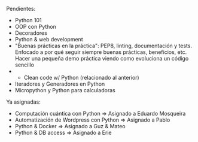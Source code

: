 Pendientes:
- Python 101
- OOP con Python
- Decoradores
- Python & web development
- "Buenas prácticas en la práctica": PEP8, linting, documentación y tests. Enfocado a por qué seguir siempre buenas prácticas, beneficios, etc. Hacer una pequeña demo práctica viendo como evoluciona un código sencillo
- - Clean code w/ Python (relacionado al anterior)
- Iteradores y Generadores en Python
- Micropython y Python para calculadoras

Ya asignadas:
- Computación cuántica con Python => Asignado a Eduardo Mosqueira
- Automatización de Wordpress con Python => Asignado a Pablo
- Python & Docker => Asignado a Guz & Mateo 
- Python & DB access => Asignado a Erie

